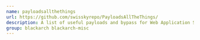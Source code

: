 ```yaml
---
name: payloadsallthethings
url: https://github.com/swisskyrepo/PayloadsAllTheThings/
description: A list of useful payloads and bypass for Web Application Security and Pentest/CTF.
group: blackarch blackarch-misc
---
```

